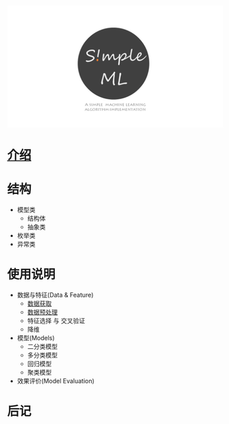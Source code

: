 

![](./imgs/logo2.png)

# [介绍](./indroduction.md)

# 结构

- 模型类
  - 结构体
  - 抽象类
- 枚举类
- 异常类


# 使用说明

- 数据与特征(Data & Feature)
  - [数据获取](./manual/data_collect.md)
  - [数据预处理](./manual/data_handle.md)
  - 特征选择 与 交叉验证
  - 降维
- 模型(Models)
  - 二分类模型
  - 多分类模型
  - 回归模型
  - 聚类模型
- 效果评价(Model Evaluation)

# 后记

